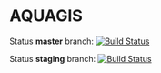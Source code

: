 # AQUAGIS

Status **master** branch: [![Build Status](https://jenkins.geographica.gs/buildStatus/icon?job=AquaGIS/master)](https://jenkins.geographica.gs/job/AquaGIS/job/master/)

Status **staging** branch: [![Build Status](https://jenkins.geographica.gs/buildStatus/icon?job=AquaGIS/staging)](https://jenkins.geographica.gs/job/AquaGIS/job/staging/)
